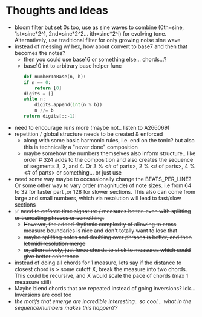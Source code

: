 # Thoughts and Ideas
- bloom filter but set 0s too, use as sine waves to combine (0th=sine, 1st=sine\*2^1, 2nd=sine\*2^2… ith=sine*2^i) for evolving tone. Alternatively, use traditional filter for only growing noise sine wave
- instead of messing w/ hex, how about convert to base7 and then that becomes the notes?
  - then you could use base16 or something else... chords...?
  - base10 int to arbitrary base helper func
    ```python
    def numberToBase(n, b):
    if n == 0:
        return [0]
    digits = []
    while n:
        digits.append(int(n % b))
        n //= b
    return digits[::-1]
    ```
- need to encourage runs more (maybe not.. listen to A266069)
- repetition / global structure needs to be created & enforced
  - along with some basic harmonic rules, i.e. end on the tonic? but also this is technically a "never done" composition
  - maybe somehow the numbers themselves also inform structure.. like order # 324 adds to the composition and also creates the sequence of segments 3, 2, and 4. Or 3 % <# of parts>, 2 % <# of parts>, 4 % <# of parts> or something... or just use 
- need some way maybe to occassionally change the BEATS_PER_LINE? Or some other way to vary order (magnitude) of note sizes. i.e from 64 to 32 for faster part ,or 128 for slower sections. This also can come from large and small numbers, which via resolution will lead to fast/slow sections
- ✅ ~~need to enforce time signature / measures better. even with splitting or truncating phrases or something.~~ 
  - ~~However, the added rhythmic complexity of allowing to cross measure boundaries is nice and don't totally want to lose that~~
  - ~~maybe splitting notes and doubling over phrases is better, and then let midi resolution merge~~
  - ~~or, alternatively, just force chords to stick to measures which could give better coherence~~
- instead of doing all chords for 1 measure, lets say if the distance to closest chord is > some cutoff X,
break the measure into two chords. This could be recursive, and X would scale the pace of chords (max 1 meaasure still)
- Maybe blend chords that are repeated instead of going inversions? Idk... Inversions are cool too
- *the motifs that emerge are incredible interesting.. so cool... what in the sequence/numbers makes this happen??*